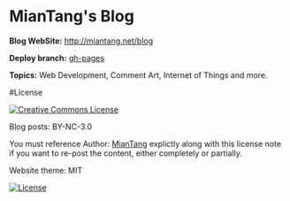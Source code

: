 # MianTang's Blog


**Blog WebSite:** <a href="http://miantang.net/blog" target="_blank">http://miantang.net/blog</a>

**Deploy branch:** [gh-pages](https://github.com/Miantang/blog/tree/gh-pages)

**Topics:** Web Development, Comment Art, Internet of Things and more.

#License

<a rel="license" href="http://creativecommons.org/licenses/by-nc/3.0/">
    <img alt="Creative Commons License" style="border-width:0" src="http://i.creativecommons.org/l/by-nc/3.0/88x31.png"/></a>
    
Blog posts: BY-NC-3.0

You must reference Author: <a href="http://miantang.net/">MianTang</a> explictly along with this license note if you want to re-post the content, either completely or partially.

Website theme: MIT

[![License](http://img.shields.io/badge/license-MIT-brightgreen.svg)](http://opensource.org/licenses/MIT)

